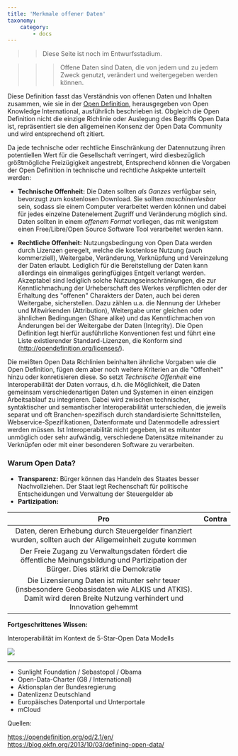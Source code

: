 ```yaml
---
title: 'Merkmale offener Daten'
taxonomy:
    category:
        - docs
---
```


>> Diese Seite ist noch im Entwurfsstadium.

>>> Offene Daten sind Daten, die von jedem und zu jedem Zweck genutzt, verändert und weitergegeben werden können.

Diese Definition fasst das Verständnis von offenen Daten und Inhalten zusammen, wie sie in der [Open Definition](https://opendefinition.org/), herausgegeben von Open Knowledge International, ausführlich beschrieben ist. Obgleich die Open Definition nicht die einzige Richlinie oder Auslegung des Begriffs Open Data ist, repräsentiert sie den allgemeinen Konsenz der Open Data Community und wird entsprechend oft zitiert.




Da jede technische oder rechtliche Einschränkung der Datennutzung ihren potentiellen Wert für die Gesellschaft verringert, wird diesbezüglich größtmögliche Freizügigkeit angestrebt,  Entsprechend können die Vorgaben der Open Definition in technische und rechtliche Askpekte unterteilt werden:

- **Technische Offenheit:** Die Daten sollten *als Ganzes* verfügbar sein, bevorzugt zum kostenlosen Download. Sie sollten *maschinenlesbar* sein, sodass sie einem Computer verarbeitet werden können und dabei für jedes einzelne Datenelement Zugriff und Veränderung möglich sind. Daten sollten in einem *offenem Format* vorliegen, das mit wenigstem einen Free/Libre/Open Source Software Tool verarbeitet werden kann.

- **Rechtliche Offenheit:** Nutzungsbedingung von Open Data werden durch Lizenzen geregelt, welche die kostenlose Nutzung (auch kommerziell), Weitergabe, Veränderung, Verknüpfung und Vereinzelung der Daten erlaubt. Lediglich für die Bereitstellung der Daten kann allerdings ein einmaliges geringfügiges Entgelt verlangt werden.
Akzeptabel sind lediglich solche Nutzungseinschränkungen, die zur Kenntlichmachung der Urheberschaft des Werkes verpflichten oder der Erhaltung des "offenen" Charakters der Daten, auch bei deren Weitergabe, sicherstellen. Dazu zählen u.a. die Nennung der Urheber und Mitwirkenden (Attribution), Weitergabe unter gleichen oder ähnlichen Bedingungen (Share alike) und das Kenntlichmachen von Änderungen bei der Weitergabe der Daten (Integrity).
Die Open Definition legt hierfür ausführliche Konventionen fest und führt eine Liste existierender Standard-Lizenzen, die Konform sind (http://opendefinition.org/licenses/).

Die meißten Open Data Richlinien beinhalten ähnliche Vorgaben wie die Open Definition, fügen dem aber noch weitere Kriterien an die "Offenheit" hinzu oder konretisieren diese. So setzt *Technische Offenheit* eine Interoperabilität der Daten vorraus, d.h. die Möglichkeit, die Daten gemeinsam verschiedenartigen Daten und Systemen in einen einzigen Arbeitsablauf zu integrieren. Dabei wird zwischen technischer, syntaktischer und semantischer Interoperabilität unterschieden, die jeweils separat und oft Branchen-spezifisch durch standardisierte Schnittstellen, Webservice-Spezifikationen, Datenformate und Datenmodelle adressiert werden müssen. Ist Interoperabilität nicht gegeben, ist es mitunter unmöglich oder sehr aufwändig, verschiedene Datensätze miteinander zu Verknüpfen oder mit einer besonderen Software zu verarbeiten.

### Warum Open Data?

- **Transparenz:** Bürger können das Handeln des Staates besser Nachvollziehen. Der Staat legt Rechenschaft für politische Entscheidungen und Verwaltung der Steuergelder ab
- **Partizipation:**

|  Pro | Contra  |
|:------:|:-----------:|
| Daten, deren Erhebung durch Steuergelder finanziert wurden, sollten auch der Allgemeinheit zugute kommen | |
| Der Freie Zugang zu Verwaltungsdaten fördert die öffentliche Meinungsbildung und Partizipation der Bürger. Dies stärkt die Demokratie
| Die Lizensierung Daten ist mitunter sehr teuer (insbesondere Geobasisdaten wie ALKIS und ATKIS). Damit wird deren Breite Nutzung verhindert und Innovation gehemmt ||





**Fortgeschrittenes Wissen:**

Interoperabilität im Kontext de 5-Star-Open Data Modells

![](/home/matthias/learn.opengeoedu.de/pages/03.OpenData/02.lecture/5-star-steps.png)













------------------------------
- Sunlight Foundation / Sebastopol / Obama
- Open-Data-Charter (G8 / International)
- Aktionsplan der Bundesregierung
- Datenlizenz Deutschland
- Europäisches Datenportal und Unterportale
- mCloud


Quellen:

https://opendefinition.org/od/2.1/en/
https://blog.okfn.org/2013/10/03/defining-open-data/
